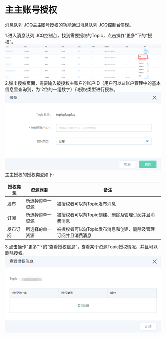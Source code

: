 # 主主账号授权

消息队列 JCQ主主账号授权的功能通过消息队列 JCQ控制台实现。

1.进入消息队列 JCQ控制台，找到需要授权的Topic，点击操作“更多”下的“授权”。
   ![主主授权1](../../../../../image/Internet-Middleware/Message-Queue/主主授权1.png)
2.弹出授权页面，需要输入被授权主账户的账户ID（用户可以从账户管理中的基本信息里查询到，为12位的一组数字）和授权类型进行授权。
   ![主主授权2](../../../../../image/Internet-Middleware/Message-Queue/主主授权2.png)</br>
主主授权的授权类型如下: 

| 授权类型 | 资源范围         | 备注                                                         |
| -------- | ---------------- | ------------------------------------------------------------ |
| 发布     | 所选择的单一资源 | 被授权者可以向Topic发布消息                                  |
| 订阅     | 所选择的单一资源 | 被授权者可以向Topic创建、删除及管理订阅并且消费消息          |
| 发布订阅 | 所选择的单一资源 | 被授权者可以向Topic发布消息和创建、删除及管理订阅并且消费消息 |
3.点击操作“更多”下的“查看授权信息”，查看某个资源Topic授权情况，并且可以删除授权。
 ![主主授权3](../../../../../image/Internet-Middleware/Message-Queue/主主授权3.png)
